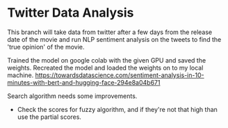# Twitter Data Analysis

This branch will take data from twitter after a few days from the release date of the movie
and run NLP sentiment analysis on the tweets to find the 'true opinion' of the movie.

Trained the model on google colab with the given GPU and saved the weights.
Recreated the model and loaded the weights on to my local machine.
https://towardsdatascience.com/sentiment-analysis-in-10-minutes-with-bert-and-hugging-face-294e8a04b671

Search algorithm needs some improvements.
- Check the scores for fuzzy algorithm, and if they're not that high than use the partial scores.


